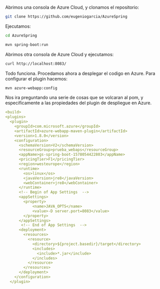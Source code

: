 Abrimos una consola de Azure Cloud, y clonamos el repositorio:

```sh
git clone https://github.com/eugeniogarcia/AzureSpring
```

Ejecutamos:

```sh
cd AzureSpring

mvn spring-boot:run
```

Abrimos otra consola de Azure Cloud y ejecutamos:

```sh
curl http://localhost:8083/
```

Todo funciona. Procedamos ahora a desplegar el codigo en Azure. Para configurar el plugin hacemos:

```sh
mvn azure-webapp:config
```

Nos ira preguntando una serie de cosas que se volcaran al pom, y especificamente a las propiedades del plugin de despliegue en Azure. 




```yml
<build> 
<plugins> 
  <plugin> 
	<groupId>com.microsoft.azure</groupId>  
	<artifactId>azure-webapp-maven-plugin</artifactId>  
	<version>1.8.0</version>  
	<configuration>
	  <schemaVersion>V2</schemaVersion>
	  <resourceGroup>prueba_webaps</resourceGroup>
	  <appName>gs-spring-boot-1578054422803</appName>
	  <pricingTier>F1</pricingTier>
	  <region>westeurope</region>
	  <runtime>
		<os>linux</os>
		<javaVersion>jre8</javaVersion>
		<webContainer>jre8</webContainer>
	  </runtime>
	  <!-- Begin of App Settings  -->
	  <appSettings>
		<property>
			<name>JAVA_OPTS</name>
			<value>-D server.port=8083</value>
		</property>
	  </appSettings>
	   <!-- End of App Settings  -->
	  <deployment>
		<resources>
		  <resource>
			<directory>${project.basedir}/target</directory>
			<includes>
			  <include>*.jar</include>
			</includes>
		  </resource>
		</resources>
	  </deployment>
	</configuration>
  </plugin>  
``` 